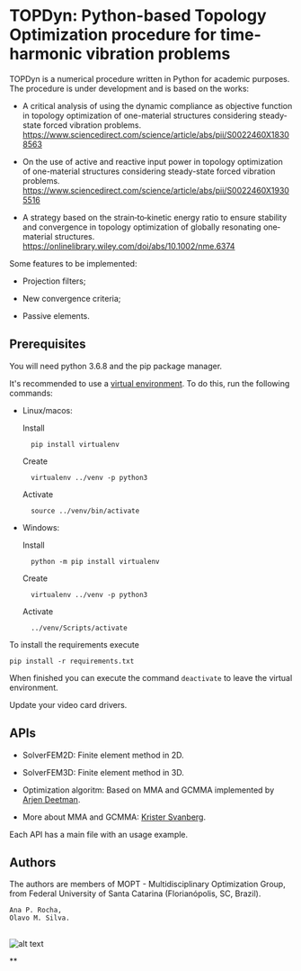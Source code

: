 # TOPDyn: Python-based Topology Optimization procedure for time-harmonic vibration problems

TOPDyn is a numerical procedure written in Python for academic purposes. The procedure is under development and is based on the works:

- A critical analysis of using the dynamic compliance as objective function in topology optimization of one-material structures considering steady-state forced vibration problems.
https://www.sciencedirect.com/science/article/abs/pii/S0022460X18308563

- On the use of active and reactive input power in topology optimization of one-material structures considering steady-state forced vibration problems.
https://www.sciencedirect.com/science/article/abs/pii/S0022460X19305516

- A strategy based on the strain‐to‐kinetic energy ratio to ensure stability and convergence in topology optimization of globally resonating one‐material structures. https://onlinelibrary.wiley.com/doi/abs/10.1002/nme.6374

Some features to be implemented:

- Projection filters;

- New convergence criteria;

- Passive elements.

## Prerequisites

You will need python 3.6.8 and the pip package manager.

It's recommended to use a [virtual environment](https://towardsdatascience.com/why-you-should-use-a-virtual-environment-for-every-python-project-c17dab3b0fd0). To do this, run the following commands:

- Linux/macos:

	Install 

		pip install virtualenv

	Create 

		virtualenv ../venv -p python3

	Activate

		source ../venv/bin/activate

- Windows:

	Install 
	
		python -m pip install virtualenv

	Create 

		virtualenv ../venv -p python3

	Activate

		../venv/Scripts/activate

To install the requirements execute

	pip install -r requirements.txt

When finished you can execute the command `deactivate` to leave the virtual environment.

Update your video card drivers.

## APIs

- SolverFEM2D: Finite element method in 2D. 

- SolverFEM3D: Finite element method in 3D. 

- Optimization algoritm: Based on MMA and GCMMA implemented by [Arjen Deetman](https://github.com/arjendeetman/GCMMA-MMA-Python). 

- More about MMA and GCMMA: [Krister Svanberg](https://people.kth.se/~krille/).

Each API has a main file with an usage example.
	
## Authors

The authors are members of MOPT - Multidisciplinary Optimization Group, from Federal University of Santa Catarina (Florianópolis, SC, Brazil).

    Ana P. Rocha, 
    Olavo M. Silva.

##
    

![alt text](https://open-pulse.github.io/OpenPulse/doc/MOPT.JPG?raw=true)

**
